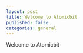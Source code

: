 ```yaml
---
layout: post
title: Welcome to Atomicbit
published: false
categories: general
---
```

Welcome to Atomicbit
